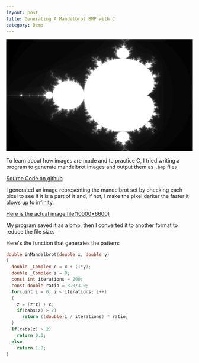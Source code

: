 ```yaml
---
layout: post
title: Generating A Mandelbrot BMP with C
category: Demo
---
```


<img src="/assets/img/posts/mandelbrotwithgrad.webp">

To learn about how images are made and to practice C, I tried writing a program to generate
mandelbrot images and output them as `.bmp` files.

<!-- more -->

[Source Code on github](https://github.com/NoamZeise/bmp-read-write)

I generated an image representing the mandelbrot set by checking each pixel to see if it is a part of it and, if not, I make the pixel darker the faster it blows up to infinity.

[Here is the actual image file(10000×6600)](https://drive.google.com/file/d/1-0XPnFw6Bq2QASeEzgJ0FFdeRILcn6PC/view?usp=sharing)

My program saved it as a bmp, then I converted it to another format to reduce the file size.

Here's the function that generates the pattern:

```C
double inMandelbrot(double x, double y)
{
  double _Complex c = x + (I*y);
  double _Complex z = 0;
  const int iterations = 200;
  const double ratio = 8.0/3.0;
  for(uint i = 0; i < iterations; i++)
  {
    z = (z*z) + c;
    if(cabs(z) > 2)
      return ((double)i / iterations) * ratio;
  }
  if(cabs(z) > 2)
    return 0.0;
  else
    return 1.0;
}
```
